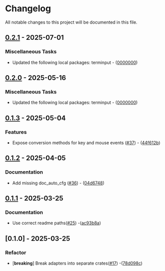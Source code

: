 # Changelog

All notable changes to this project will be documented in this file.

## [0.2.1](https://github.com/aschey/terminput/compare/terminput-egui-v0.2.0..terminput-egui-v0.2.1) - 2025-07-01

### Miscellaneous Tasks

- Updated the following local packages: terminput - ([0000000](https://github.com/aschey/terminput/commit/0000000))

## [0.2.0](https://github.com/aschey/terminput/compare/terminput-egui-v0.1.3..terminput-egui-v0.2.0) - 2025-05-16

### Miscellaneous Tasks

- Updated the following local packages: terminput - ([0000000](https://github.com/aschey/terminput/commit/0000000))

## [0.1.3](https://github.com/aschey/terminput/compare/terminput-egui-v0.1.2..terminput-egui-v0.1.3) - 2025-05-04

### Features

- Expose conversion methods for key and mouse events ([#37](https://github.com/aschey/terminput/issues/37)) - ([44f612b](https://github.com/aschey/terminput/commit/44f612bd825563894bae5d9b2a6bd4a1165b43a7))

## [0.1.2](https://github.com/aschey/terminput/compare/terminput-egui-v0.1.1..terminput-egui-v0.1.2) - 2025-04-05

### Documentation

- Add missing doc_auto_cfg ([#36](https://github.com/aschey/terminput/issues/36)) - ([04d6748](https://github.com/aschey/terminput/commit/04d67484b85b73e58b16e9c8ebbb40b53b2a17c3))

## [0.1.1](https://github.com/aschey/terminput/compare/terminput-egui-v0.1.0..terminput-egui-v0.1.1) - 2025-03-25

### Documentation

- Use correct readme paths([#25](https://github.com/aschey/terminput/issues/25)) -([ac93b8a](https://github.com/aschey/terminput/commit/ac93b8ac5611af6642cee47be58ec528412a3653))

## [0.1.0] - 2025-03-25

### Refactor

- [**breaking**] Break adapters into separate crates([#17](https://github.com/aschey/terminput/issues/17)) -([78d098c](https://github.com/aschey/terminput/commit/78d098cf9629a53cab25cd16a488351e95497f69))

